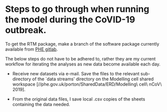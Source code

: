 # Steps to go through when running the model during the CoVID-19 outbreak.

To get the RTM package, make a branch of the software package currently available from [PHE gitlab].

The below steps do not have to be adhered to, rather they are my current workflow for iterating the analyses as new data become available each day.

- Receive new datasets via e-mail. Save the files to the relevant sub-directory of the `data streams' directory on the Modelling cell shared workspace [//phe.gov.uk/porton/SharedData/ERD/Modelling\ cell\ nCoV\ 2019].

- From the original data files, I save local .csv copies of the sheets containing the data needed.




[PHE gitlab]: https://gitlab.phe.gov.uk/Paul.Birrell/real-time-mcmc